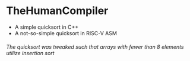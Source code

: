 # TheHumanCompiler

* A simple quicksort in C++ 
* A not-so-simple quicksort in RISC-V ASM

###### The quicksort was tweaked such that arrays with fewer than 8 elements utilize insertion sort
